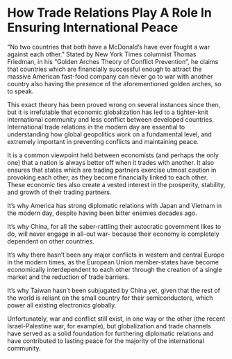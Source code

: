 # How Trade Relations Play A Role In Ensuring International Peace

“No two countries that both have a McDonald’s have ever fought a war against each other.” Stated by New York Times columnist Thomas Friedman, in his “Golden Arches Theory of Conflict Prevention”, he claims that countries which are financially successful enough to attract the massive American fast-food company can never go to war with another country also having the presence of the aforementioned golden arches, so to speak.

This exact theory has been proved wrong on several instances since then, but it is irrefutable that economic globalization has led to a tighter-knit international community and less conflict between developed countries. International trade relations in the modern day are essential to understanding how global geopolitics work on a fundamental level, and extremely important in preventing conflicts and maintaining peace.

It is a common viewpoint held between economists (and perhaps the only one) that a nation is always better off when it trades with another. It also ensures that states which are trading partners exercise utmost caution in provoking each other, as they become financially linked to each other. These economic ties also create a vested interest in the prosperity, stability, and growth of their trading partners.

It’s why America has strong diplomatic relations with Japan and Vietnam in the modern day, despite having been bitter enemies decades ago.

It’s why China, for all the saber-rattling their autocratic government likes to do, will never engage in all-out war- because their economy is completely dependent on other countries.

It’s why there hasn’t been any major conflicts in western and central Europe in the modern times, as the European Union member-states have become economically interdependent to each other through the creation of a single market and the reduction of trade barriers.

It’s why Taiwan hasn’t been subjugated by China yet, given that the rest of the world is reliant on the small country for their semiconductors, which power all existing electronics globally.

Unfortunately, war and conflict still exist, in one way or the other (the recent Israel-Palestine war, for example), but globalization and trade channels have served as a solid foundation for furthering diplomatic relations and have contributed to lasting peace for the majority of the international community.